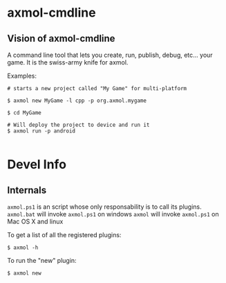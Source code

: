 # axmol-cmdline


## Vision of axmol-cmdline


A command line tool that lets you create, run, publish, debug, etc… your game. It is the swiss-army knife for axmol.

Examples:

```
# starts a new project called "My Game" for multi-platform

$ axmol new MyGame -l cpp -p org.axmol.mygame

$ cd MyGame

# Will deploy the project to device and run it
$ axmol run -p android


```

# Devel Info

## Internals

`axmol.ps1` is an script whose only responsability is to call its plugins.
`axmol.bat` will invoke `axmol.ps1` on windows
`axmol` will invoke `axmol.ps1` on Mac OS X and linux

To get a list of all the registered plugins:

```
$ axmol -h
```

To run the "new" plugin:

```
$ axmol new
``` 
